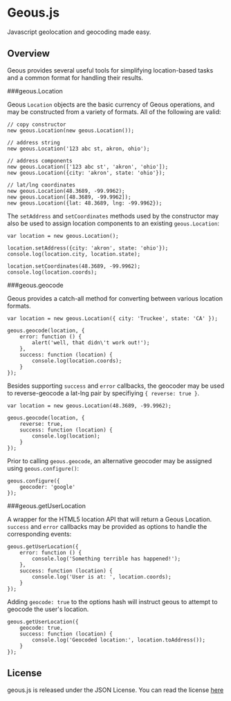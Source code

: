 Geous.js
===============

Javascript geolocation and geocoding made easy.

Overview
--------

Geous provides several useful tools for simplifying location-based tasks and a common format for handling their results.

###geous.Location

Geous `Location` objects are the basic currency of Geous operations, and may be constructed from a variety of formats. All of the following are valid:

    // copy constructor
    new geous.Location(new geous.Location());

    // address string
    new geous.Location('123 abc st, akron, ohio');

    // address components
    new geous.Location(['123 abc st', 'akron', 'ohio']);
    new geous.Location({city: 'akron', state: 'ohio'});

    // lat/lng coordinates
    new geous.Location(48.3689, -99.9962);
    new geous.Location([48.3689, -99.9962]);
    new geous.Location({lat: 48.3689, lng: -99.9962});

The `setAddress` and `setCoordinates` methods used by the constructor may also be used to assign location components to an existing `geous.Location`:

    var location = new geous.Location();

    location.setAddress({city: 'akron', state: 'ohio'});
    console.log(location.city, location.state);

    location.setCoordinates(48.3689, -99.9962);
    console.log(location.coords);

###geous.geocode

Geous provides a catch-all method for converting between various location formats. 

    var location = new geous.Location({ city: 'Truckee', state: 'CA' });

    geous.geocode(location, {
        error: function () {
            alert('well, that didn\'t work out!');
        },
        success: function (location) {
            console.log(location.coords);
        }
    });

Besides supporting `success` and `error` callbacks, the geocoder may be used to reverse-geocode a lat-lng pair by specifiying `{ reverse: true }`.

    var location = new geous.Location(48.3689, -99.9962);

    geous.geocode(location, {
        reverse: true,
        success: function (location) {
            console.log(location);
        }
    });

Prior to calling `geous.geocode`, an alternative geocoder may be assigned using `geous.configure()`:

    geous.configure({
        geocoder: 'google'
    });


###geous.getUserLocation

A wrapper for the HTML5 location API that will return a Geous Location. `success` and `error` callbacks may be provided as options to handle the corresponding events:

    geous.getUserLocation({
        error: function () {
            console.log('Something terrible has happened!');
        },
        success: function (location) {
            console.log('User is at: ', location.coords);
        }
    });

Adding `geocode: true` to the options hash will instruct geous to attempt to geocode the user's location.

    geous.getUserLocation({
        geocode: true,
        success: function (location) {
            console.log('Geocoded location:', location.toAddress());
        }
    });

License
----------------

geous.js is released under the JSON License. You can read the license [here](http://www.json.org/license.html)
